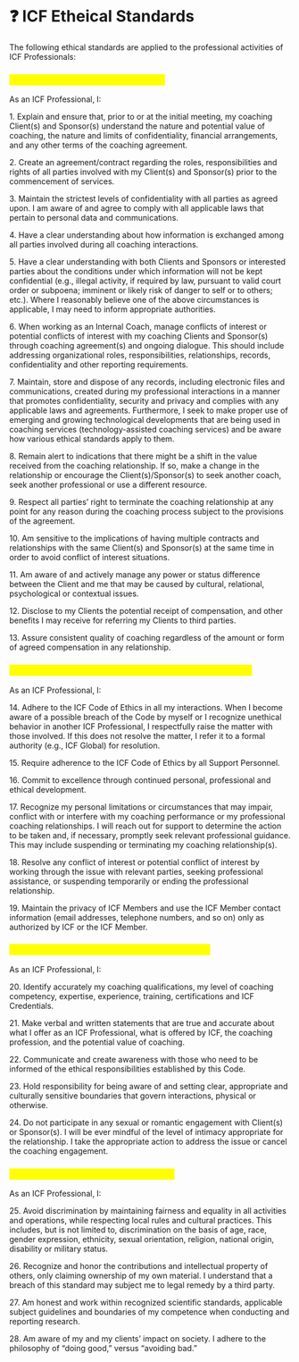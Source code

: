 # ❓ ICF Etheical Standards

The following ethical standards are applied to the professional activities of ICF Professionals:

### <mark style="color:yellow;">**Section I—Responsibility to Clients**</mark> <a href="#xafttwgta0rv" id="xafttwgta0rv"></a>

As an ICF Professional, I:

1\. Explain and ensure that, prior to or at the initial meeting, my coaching Client(s) and Sponsor(s) understand the nature and potential value of coaching, the nature and limits of confidentiality, financial arrangements, and any other terms of the coaching agreement.

2\. Create an agreement/contract regarding the roles, responsibilities and rights of all parties involved with my Client(s) and Sponsor(s) prior to the commencement of services.

3\. Maintain the strictest levels of confidentiality with all parties as agreed upon. I am aware of and agree to comply with all applicable laws that pertain to personal data and communications.

4\. Have a clear understanding about how information is exchanged among all parties involved during all coaching interactions.

5\. Have a clear understanding with both Clients and Sponsors or interested parties about the conditions under which information will not be kept confidential (e.g., illegal activity, if required by law, pursuant to valid court order or subpoena; imminent or likely risk of danger to self or to others; etc.). Where I reasonably believe one of the above circumstances is applicable, I may need to inform appropriate authorities.

6\. When working as an Internal Coach, manage conflicts of interest or potential conflicts of interest with my coaching Clients and Sponsor(s) through coaching agreement(s) and ongoing dialogue. This should include addressing organizational roles, responsibilities, relationships, records, confidentiality and other reporting requirements.

7\. Maintain, store and dispose of any records, including electronic files and communications, created during my professional interactions in a manner that promotes confidentiality, security and privacy and complies with any applicable laws and agreements. Furthermore, I seek to make proper use of emerging and growing technological developments that are being used in coaching services (technology-assisted coaching services) and be aware how various ethical standards apply to them.

8\. Remain alert to indications that there might be a shift in the value received from the coaching relationship. If so, make a change in the relationship or encourage the Client(s)/Sponsor(s) to seek another coach, seek another professional or use a different resource.

9\. Respect all parties’ right to terminate the coaching relationship at any point for any reason during the coaching process subject to the provisions of the agreement.

10\. Am sensitive to the implications of having multiple contracts and relationships with the same Client(s) and Sponsor(s) at the same time in order to avoid conflict of interest situations.

11\. Am aware of and actively manage any power or status difference between the Client and me that may be caused by cultural, relational, psychological or contextual issues.

12\. Disclose to my Clients the potential receipt of compensation, and other benefits I may receive for referring my Clients to third parties.

13\. Assure consistent quality of coaching regardless of the amount or form of agreed compensation in any relationship.

### <mark style="color:yellow;">**Section II—Responsibility to Practice and Performance**</mark> <a href="#id-8fp8euforcg5" id="id-8fp8euforcg5"></a>

As an ICF Professional, I:

14\. Adhere to the ICF Code of Ethics in all my interactions. When I become aware of a possible breach of the Code by myself or I recognize unethical behavior in another ICF Professional, I respectfully raise the matter with those involved. If this does not resolve the matter, I refer it to a formal authority (e.g., ICF Global) for resolution.

15\. Require adherence to the ICF Code of Ethics by all Support Personnel.

16\. Commit to excellence through continued personal, professional and ethical development.

17\. Recognize my personal limitations or circumstances that may impair, conflict with or interfere with my coaching performance or my professional coaching relationships. I will reach out for support to determine the action to be taken and, if necessary, promptly seek relevant professional guidance. This may include suspending or terminating my coaching relationship(s).

18\. Resolve any conflict of interest or potential conflict of interest by working through the issue with relevant parties, seeking professional assistance, or suspending temporarily or ending the professional relationship.

19\. Maintain the privacy of ICF Members and use the ICF Member contact information (email addresses, telephone numbers, and so on) only as authorized by ICF or the ICF Member.

### <mark style="color:yellow;">**Section III—Responsibility to Professionalism**</mark> <a href="#hg8a5pqnck6r" id="hg8a5pqnck6r"></a>

As an ICF Professional, I:

20\. Identify accurately my coaching qualifications, my level of coaching competency, expertise, experience, training, certifications and ICF Credentials.

21\. Make verbal and written statements that are true and accurate about what I offer as an ICF Professional, what is offered by ICF, the coaching profession, and the potential value of coaching.

22\. Communicate and create awareness with those who need to be informed of the ethical responsibilities established by this Code.

23\. Hold responsibility for being aware of and setting clear, appropriate and culturally sensitive boundaries that govern interactions, physical or otherwise.

24\. Do not participate in any sexual or romantic engagement with Client(s) or Sponsor(s). I will be ever mindful of the level of intimacy appropriate for the relationship. I take the appropriate action to address the issue or cancel the coaching engagement.

### <mark style="color:yellow;">**Section IV—Responsibility to Society**</mark> <a href="#vvxk84r8nqvk" id="vvxk84r8nqvk"></a>

As an ICF Professional, I:

25\. Avoid discrimination by maintaining fairness and equality in all activities and operations, while respecting local rules and cultural practices. This includes, but is not limited to, discrimination on the basis of age, race, gender expression, ethnicity, sexual orientation, religion, national origin, disability or military status.

26\. Recognize and honor the contributions and intellectual property of others, only claiming ownership of my own material. I understand that a breach of this standard may subject me to legal remedy by a third party.

27\. Am honest and work within recognized scientific standards, applicable subject guidelines and boundaries of my competence when conducting and reporting research.

28\. Am aware of my and my clients’ impact on society. I adhere to the philosophy of “doing good,” versus “avoiding bad.”

